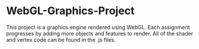 # WebGL-Graphics-Project

This project is a graphics engine rendered using WebGL. Each assignment progresses by adding more objects and features to render. All of the shader and vertex code can be found in the .js files.

